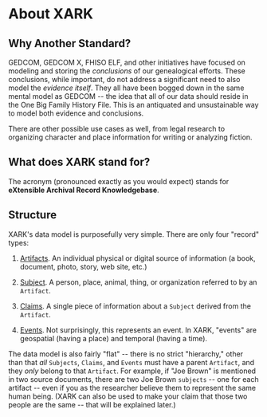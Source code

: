 # About XARK

## Why Another Standard?

GEDCOM, GEDCOM X, FHISO ELF, and other initiatives have focused on modeling and storing the _conclusions_ of our genealogical efforts. These conclusions, while important, do not address a significant need to also model the _evidence itself_. They all have been bogged down in the same mental model as GEDCOM -- the idea that all of our data should reside in the One Big Family History File. This is an antiquated and unsustainable way to model both evidence and conclusions.

There are other possible use cases as well, from legal research to organizing character and place information for writing or analyzing fiction.

## What does XARK stand for?

The acronym (pronounced exactly as you would expect) stands for **eXtensible Archival Record Knowledgebase**.

## Structure

XARK's data model is purposefully very simple. There are only four "record" types:

1. [Artifacts](./artifacts). An individual physical or digital source of information (a book, document, photo, story, web site, etc.)

2. [Subject](./subjects). A person, place, animal, thing, or organization referred to by an `Artifact`.

3. [Claims](./claims). A single piece of information about a `Subject` derived from the `Artifact`.

4. [Events](./events). Not surprisingly, this represents an event. In XARK, "events" are geospatial (having a place) and temporal (having a time).

The data model is also fairly "flat" -- there is no strict "hierarchy," other than that _all_ `Subjects`, `Claims`, and `Events` must have a parent `Artifact`, and they _only_ belong to that `Artifact`. For example, if "Joe Brown" is mentioned in two source documents, there are two Joe Brown `subjects` -- one for each artifact -- even if you as the researcher believe them to represent the same human being. (XARK can also be used to make your claim that those two people are the same -- that will be explained later.)
